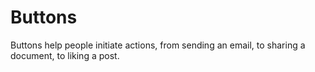 # Buttons

Buttons help people initiate actions, from sending an email, to sharing a document, to liking a post.
